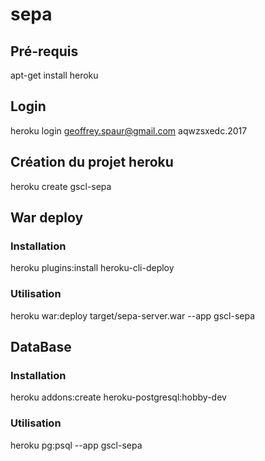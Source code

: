 # sepa

## Pré-requis
apt-get install heroku

## Login
heroku login
geoffrey.spaur@gmail.com
aqwzsxedc.2017

## Création du projet heroku
heroku create gscl-sepa

## War deploy
### Installation
heroku plugins:install heroku-cli-deploy
### Utilisation
heroku war:deploy target/sepa-server.war --app gscl-sepa

## DataBase
### Installation
heroku addons:create heroku-postgresql:hobby-dev
### Utilisation
heroku pg:psql --app gscl-sepa